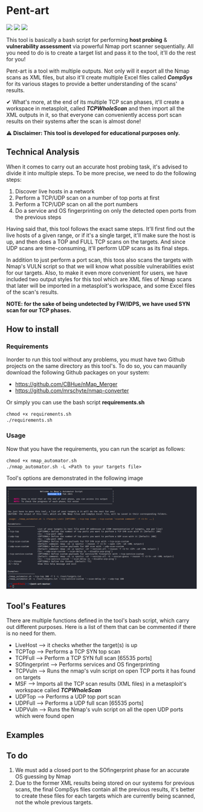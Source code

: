 # Pent-art

<img src="https://img.shields.io/badge/bash-script-blue"> <img src="https://img.shields.io/badge/nmap-automator-brightgreen"> <img src="https://img.shields.io/badge/efficient-port%20scan-important">

This tool is basically a bash script for performing **host probing** & **vulnerability assessment** via powerful Nmap port scanner sequentially. All you need to do is to create a target list and pass it to the tool, it'll do the rest for you!

Pent-art is a tool with multiple outputs. Not only will it export all the Nmap scans as XML files, but also it'll create multiple Excel files called **_CompSys_** for its various stages to provide a better understanding of the scans' results. 

✔ What's more, at the end of its multiple TCP scan phases, it'll create a workspace in metasploit, called **_TCPWholeScan_** and then import all the XML outputs in it, so that everyone can conveniently access port scan results on their systems after the scan is almost done!

⚠ **Disclaimer: This tool is developed for educational purposes only.**


## Technical Analysis

When it comes to carry out an accurate host probing task, it's advised to divide it into multiple steps. To be more precise, we need to do the following steps:

1. Discover live hosts in a network
2. Perform a TCP/UDP scan on a number of top ports at first
3. Perform a TCP/UDP scan on all the port numbers 
4. Do a service and OS fingerprinting on only the detected open ports from the previous steps

Having said that, this tool follows the exact same steps. It'll first find out the live hosts of a given range, or if it's a single target, it'll make sure the host is up, and then does a TOP and FULL TCP scans on the targets. And since UDP scans are time-consuming, it'll perform UDP scans as its final steps. 

In addition to just perform a port scan, this toos also scans the targets with Nmap's VULN script so that we will know what possible vulnerabilities exist for our targets. Also, to make it even more convenient for users, we have included two output styles for this tool which are XML files of Nmap scans that later will be imported in a metasploit's workspace, and some Excel files of the scan's results. 

**NOTE: for the sake of being undetected by FW/IDPS, we have used SYN scan for our TCP phases.**

## How to install

### Requirements

Inorder to run this tool without any problems, you must have two Github projects on the same directory as this tool's. To do so, you can mauanlly download the following Github packages on your system:

* https://github.com/CBHue/nMap_Merger
* https://github.com/mrschyte/nmap-converter

Or simply you can use the bash script **requirements.sh**
```
chmod +x requirements.sh
./requirements.sh
```

### Usage

Now that you have the requirements, you can run the scaript as follows:
```
chmod +x nmap_automator.sh
./nmap_automator.sh -L <Path to your targets file>
```
Tool's options are demonstrated in the following image 

<img src="https://raw.githubusercontent.com/RNPG/Pent-art/main/Options.PNG">

## Tool's Features

There are multiple functions defined in the tool's bash script, which carry out different purposes. Here is a list of them that can be commented if there is no need for them. 

* LiveHost --> it checks whether the target(s) is up
* TCPTop --> Performs a TCP SYN top scan
* TCPFull --> Perform a TCP SYN full scan [65535 ports]
* SOfingerprint --> Performs services and OS fingerprinting
* TCPVuln --> Runs the nmap's vuln script on open TCP ports it has found on targets
* MSF --> Imports all the TCP scan results (XML files) in a metasploit's workspace called **_TCPWholeScan_**
* UDPTop --> Performs a UDP top port scan
* UDPFull --> Performs a UDP full scan [65535 ports]
* UDPVuln --> Runs the Nmap's vuln script on all the open UDP ports which were found open

## Examples


## To do

1. We must add a closed port to the SOfingerprint phase for an accurate OS guessing by Nmap
2. Due to the former XML results being stored on our systems for previous scans, the final CompSys files contain all the previous results, it's better to create these files for each targets which are currently being scanned, not the whole previous targets. 
